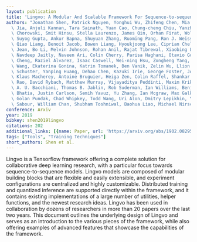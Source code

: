 ```yaml
---
layout: publication
title: 'Lingvo: A Modular And Scalable Framework For Sequence-to-sequence Modeling'
authors: "Jonathan Shen, Patrick Nguyen, Yonghui Wu, Zhifeng Chen, Mia X. Chen, Ye\
  \ Jia, Anjuli Kannan, Tara Sainath, Yuan Cao, Chung-cheng Chiu, Yanzhang He, Jan\
  \ Chorowski, Smit Hinsu, Stella Laurenzo, James Qin, Orhan Firat, Wolfgang Macherey,\
  \ Suyog Gupta, Ankur Bapna, Shuyuan Zhang, Ruoming Pang, Ron J. Weiss, Rohit Prabhavalkar,\
  \ Qiao Liang, Benoit Jacob, Bowen Liang, Hyoukjoong Lee, Ciprian Chelba, S\xE9bastien\
  \ Jean, Bo Li, Melvin Johnson, Rohan Anil, Rajat Tibrewal, Xiaobing Liu, Akiko Eriguchi,\
  \ Navdeep Jaitly, Naveen Ari, Colin Cherry, Parisa Haghani, Otavio Good, Youlong\
  \ Cheng, Raziel Alvarez, Isaac Caswell, Wei-ning Hsu, Zongheng Yang, Kuan-chieh\
  \ Wang, Ekaterina Gonina, Katrin Tomanek, Ben Vanik, Zelin Wu, Llion Jones, Mike\
  \ Schuster, Yanping Huang, Dehao Chen, Kazuki Irie, George Foster, John Richardson,\
  \ Klaus Macherey, Antoine Bruguier, Heiga Zen, Colin Raffel, Shankar Kumar, Kanishka\
  \ Rao, David Rybach, Matthew Murray, Vijayaditya Peddinti, Maxim Krikun, Michiel\
  \ A. U. Bacchiani, Thomas B. Jablin, Rob Suderman, Ian Williams, Benjamin Lee, Deepti\
  \ Bhatia, Justin Carlson, Semih Yavuz, Yu Zhang, Ian Mcgraw, Max Galkin, Qi Ge,\
  \ Golan Pundak, Chad Whipkey, Todd Wang, Uri Alon, Dmitry Lepikhin, Ye Tian, Sara\
  \ Sabour, William Chan, Shubham Toshniwal, Baohua Liao, Michael Nirschl, Pat Rondon"
conference: Arxiv
year: 2019
bibkey: shen2019lingvo
citations: 202
additional_links: [{name: Paper, url: 'https://arxiv.org/abs/1902.08295'}]
tags: ["Tools", "Training Techniques"]
short_authors: Shen et al.
---
```

Lingvo is a Tensorflow framework offering a complete solution for
collaborative deep learning research, with a particular focus towards
sequence-to-sequence models. Lingvo models are composed of modular building
blocks that are flexible and easily extensible, and experiment configurations
are centralized and highly customizable. Distributed training and quantized
inference are supported directly within the framework, and it contains existing
implementations of a large number of utilities, helper functions, and the
newest research ideas. Lingvo has been used in collaboration by dozens of
researchers in more than 20 papers over the last two years. This document
outlines the underlying design of Lingvo and serves as an introduction to the
various pieces of the framework, while also offering examples of advanced
features that showcase the capabilities of the framework.